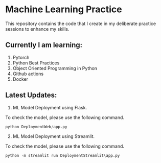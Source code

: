 # Machine Learning Practice

This repository contains the code that I create in my deliberate practice sessions to enhance my skills.

## Currently I am learning:
1. Pytorch 
2. Python Best Practices 
3. Object Oriented Programming in Python
4. Github actions
5. Docker

## Latest Updates:
1. ML Model Deployment using Flask.

To check the model, please use the following command.

```python
python DeploymentWeb/app.py
```

2. ML Model Deployment using Streamlit.

To check the model, please use the following command.

```python
python -m streamlit run DeploymentStreamlit\app.py
```
